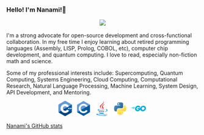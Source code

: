 ### Hello! I'm Nanami!👋

<div id="header" align="center">
  <img src="https://media.giphy.com/media/v1.Y2lkPTc5MGI3NjExOGJqZnUyazBjcGo1czF1dDc3M3hneDE1M3Q1dXFnbDJ3bzVoa3llciZlcD12MV9pbnRlcm5hbF9naWZfYnlfaWQmY3Q9Zw/citBl9yPwnUOs/giphy.gif" width = "300"/>
</div>


I'm a strong advocate for open-source development and cross-functional collaboration. In my free time I enjoy learning about retired programming languages (Assembly, LISP, Prolog, COBOL, etc), computer chip development, and quantum computing. 
I love to read, especially non-fiction math and science.

Some of my professional interests include:
Supercomputing, Quantum Computing, Systems Engineering, Cloud Computing, Computational Research, Natural Language Processing, Machine Learning, System Design, API Development, and Mentoring.

<div align="center" >
  <img src="https://github.com/devicons/devicon/blob/master/icons/cplusplus/cplusplus-original.svg" title="C++" alt="C++" width="40" height="40"/>&nbsp;
  <img src="https://github.com/devicons/devicon/blob/master/icons/c/c-original.svg" title="C" alt="C" width="40" height="40"/>&nbsp;
  <img src="https://github.com/devicons/devicon/blob/master/icons/java/java-original.svg" title="Java" alt="Java" width="40" height="40"/>&nbsp;
  <img src="https://github.com/devicons/devicon/blob/master/icons/python/python-original.svg" title="Python" alt="Python" width="40" height="40"/>&nbsp;
  <img src="https://github.com/devicons/devicon/blob/master/icons/go/go-original-wordmark.svg" title="Go" alt="Go" width="40" height="40"/>&nbsp;

</div>

[Nanami's GitHub stats](https://github-readme-stats.vercel.app/api?username=nkimotou)

